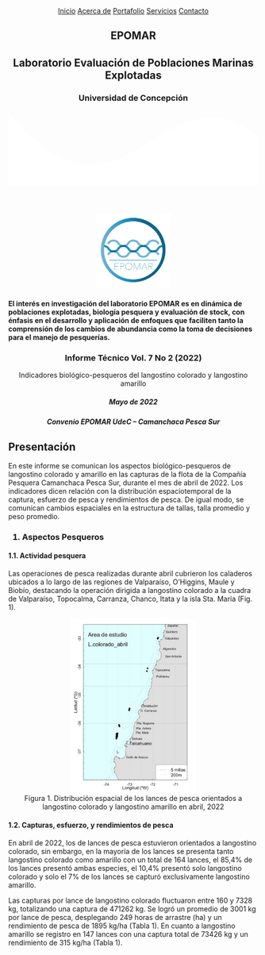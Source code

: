 
<html lang="es">
<head>
<meta charset="UTF-8">
<meta http-equiv="X-UA-Compatible" content="IE=edge">
<meta name="viewport" content="width=device-width, initial-scale=1.0">
<title>
Página web EPOMAR
</title>
<link rel="shortcut icon" href="img/favicon_Epo2_16x16.png" type="image/x-icon">
<link rel="stylesheet" href="css/estilos1.css">
<link rel="preconnect" href="https://fonts.googleapis.com">
<link rel="preconnect" href="https://fonts.gstatic.com" crossorigin>
<link href="https://fonts.googleapis.com/css2?family=Open+Sans:wght@300&display=swap" rel="stylesheet">
</head>
<header>
<nav>
<a href="https://www.facebook.com/labEPOMAR/">Inicio</a>
<a href="#">Acerca de</a> <a href="#">Portafolio</a>
<a href="#">Servicios</a>
<a href="https://www.facebook.com/labEPOMAR/">Contacto</a>
</nav>
<section class="textos-header">
<h1>
EPOMAR
</h1>
<h2>
Laboratorio Evaluación de Poblaciones Marinas Explotadas
</h2>
<h3>
Universidad de Concepción
</h3>
</section>

<div class="wave" style="height: 150px; overflow: hidden;">

<svg viewBox="0 0 500 150" preserveAspectRatio="none" style="height: 100%; width: 100%;">
<path d="M-2.82,-2.44 C227.42,288.66 301.35,-101.13 500.00,49.98 L500.00,150.00 L0.00,150.00 Z" style="stroke: none; fill: #fff;"></path>
</svg>

</div>

</header>
</html>
<center>
<img src="img/Epomar-Logo.jpeg" style="width:30.0%;height:30.0%" />
</center>
<h4>
El interés en investigación del laboratorio EPOMAR es en dinámica de
poblaciones explotadas, biología pesquera y evaluación de stock, con
énfasis en el desarrollo y aplicación de enfoques que faciliten tanto la
comprensión de los cambios de abundancia como la toma de decisiones para
el manejo de pesquerías.
</h4>
<section class="informe">
<center>
<h3>
Informe Técnico Vol. 7 No 2 (2022)
</h3>
<hT>Indicadores biológico-pesqueros del langostino colorado y langostino
amarillo</hT>
<h5>
Mayo de 2022
</h5>
<h5>
Convenio EPOMAR UdeC – Camanchaca Pesca Sur
</h5>
</center>
<h2>
Presentación
</h2>
<p>
En este informe se comunican los aspectos biológico-pesqueros de
langostino colorado y amarillo en las capturas de la flota de la
Compañía Pesquera Camanchaca Pesca Sur, durante el mes de abril de 2022.
Los indicadores dicen relación con la distribución espaciotemporal de la
captura, esfuerzo de pesca y rendimientos de pesca. De igual modo, se
comunican cambios espaciales en la estructura de tallas, talla promedio
y peso promedio.
</p>
<h3>

1.  Aspectos Pesqueros
    </h3>

<h4>
1.1. Actividad pesquera
</h4>
<p>
Las operaciones de pesca realizadas durante abril cubrieron los
caladeros ubicados a lo largo de las regiones de Valparaíso, O’Higgins,
Maule y Biobío, destacando la operación dirigida a langostino colorado a
la cuadra de Valparaíso, Topocalma, Carranza, Chanco, Itata y la isla
Sta. María (Fig. 1).
<p>
<center>
<img src="img/Fig1.PNG" style="width:50.0%;height:50.0%" />
</center>
<center>
<hF> Figura 1. Distribución espacial de los lances de pesca orientados a
langostino colorado y langostino amarillo en abril, 2022 </hF>
</center>
<h4>
1.2. Capturas, esfuerzo, y rendimientos de pesca
</h4>
<p>
En abril de 2022, los de lances de pesca estuvieron orientados a
langostino colorado, sin embargo, en la mayoría de los lances se
presenta tanto langostino colorado como amarillo con un total de 164
lances, el 85,4% de los lances presentó ambas especies, el 10,4%
presentó solo langostino colorado y solo el 7% de los lances se capturó
exclusivamente langostino amarillo.
<p>
<p>
Las capturas por lance de langostino colorado fluctuaron entre 160 y
7328 kg, totalizando una captura de 471262 kg. Se logró un promedio de
3001 kg por lance de pesca, desplegando 249 horas de arrastre (ha) y un
rendimiento de pesca de 1895 kg/ha (Tabla 1). En cuanto a langostino
amarillo se registro en 147 lances con una captura total de 73426 kg y
un rendimiento de 315 kg/ha (Tabla 1).
<p>
</section>
